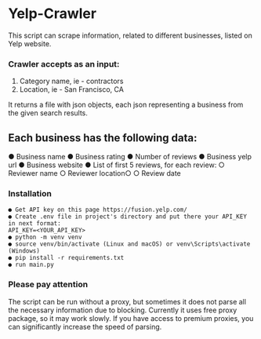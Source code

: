 # Yelp-Crawler

This script can scrape information, related to different businesses, listed on Yelp website.

### Crawler accepts as an input:

1. Category name, ie - contractors
2. Location, ie - San Francisco, CA

It returns a file with json objects, each json representing a business from the
given search results.

## Each business has the following data:

● Business name
● Business rating
● Number of reviews
● Business yelp url
● Business website
● List of first 5 reviews, for each review:
    ○ Reviewer name
    ○ Reviewer location○
    ○ Review date

### Installation
```shell
● Get API key on this page https://fusion.yelp.com/
● Create .env file in project's directory and put there your API_KEY in next format:
API_KEY=<YOUR_API_KEY>
● python -m venv venv
● source venv/bin/activate (Linux and macOS) or venv\Scripts\activate (Windows)
● pip install -r requirements.txt
● run main.py
```

### Please pay attention

The script can be run without a proxy, but sometimes it does not parse all the necessary information due to blocking.
Currently it uses free proxy package, so it may work slowly. If you have access to premium proxies, you can significantly increase the speed of parsing.

